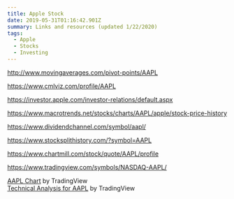 ```yaml
---
title: Apple Stock
date: 2019-05-31T01:16:42.901Z
summary: Links and resources (updated 1/22/2020)
tags:
  - Apple
  - Stocks
  - Investing
---
```

<http://www.movingaverages.com/pivot-points/AAPL>

<https://www.cmlviz.com/profile/AAPL>

<https://investor.apple.com/investor-relations/default.aspx>

<https://www.macrotrends.net/stocks/charts/AAPL/apple/stock-price-history>

<https://www.dividendchannel.com/symbol/aapl/>

<https://www.stocksplithistory.com/?symbol=AAPL>

<https://www.chartmill.com/stock/quote/AAPL/profile>

<script type="text/javascript" src="https://ssl.gstatic.com/trends_nrtr/1754_RC01/embed_loader.js"></script> <script type="text/javascript"> trends.embed.renderExploreWidget("TIMESERIES", {"comparisonItem":[{"keyword":"/m/0k8z","geo":"US","time":"2004-01-01 2019-05-31"}],"category":0,"property":""}, {"exploreQuery":"date=all&geo=US&q=%2Fm%2F0k8z","guestPath":"https://trends.google.com:443/trends/embed/"}); </script>

<https://www.tradingview.com/symbols/NASDAQ-AAPL/>

<!-- TradingView Widget BEGIN -->

<div class="tradingview-widget-container">
  <div id="tradingview_cc916"></div>
  <div class="tradingview-widget-copyright"><a href="https://www.tradingview.com/symbols/NASDAQ-AAPL/" rel="noopener" target="_blank"><span class="blue-text">AAPL Chart</span></a> by TradingView</div>
  <script type="text/javascript" src="https://s3.tradingview.com/tv.js"></script>
  <script type="text/javascript">
  new TradingView.widget(
  {
  "autosize": true,
  "symbol": "NASDAQ:AAPL",
  "interval": "D",
  "timezone": "Etc/UTC",
  "theme": "light",
  "style": "1",
  "locale": "en",
  "toolbar_bg": "#f1f3f6",
  "enable_publishing": false,
  "withdateranges": true,
  "hide_side_toolbar": false,
  "allow_symbol_change": true,
  "details": true,
  "hotlist": true,
  "calendar": true,
  "news": [
    "stocktwits",
    "headlines"
  ],
  "studies": [
    "MASimple@tv-basicstudies",
    "PivotPointsHighLow@tv-basicstudies",
    "RSI@tv-basicstudies"
  ],
  "container_id": "tradingview_cc916"
}
  );
  </script>
</div>
<!-- TradingView Widget END -->
<!-- TradingView Widget BEGIN -->

<div class="tradingview-widget-container">
  <div class="tradingview-widget-container__widget"></div>
  <div class="tradingview-widget-copyright"><a href="https://www.tradingview.com/symbols/NASDAQ-AAPL/technicals/" rel="noopener" target="_blank"><span class="blue-text">Technical Analysis for AAPL</span></a> by TradingView</div>
  <script type="text/javascript" src="https://s3.tradingview.com/external-embedding/embed-widget-technical-analysis.js" async>
  {
  "interval": "1D",
  "width": "80%",
  "isTransparent": true,
  "height": "450",
  "symbol": "NASDAQ:AAPL",
  "showIntervalTabs": true,
  "locale": "en",
  "colorTheme": "light"
}
  </script>
</div>
<!-- TradingView Widget END -->
